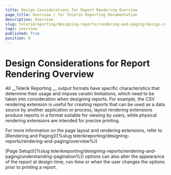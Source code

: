 ```yaml
---
title: Design Considerations for Report Rendering Overview
page_title: Overview | for Telerik Reporting Documentation
description: Overview
slug: telerikreporting/designing-reports/rendering-and-paging/design-considerations-for-report-rendering/overview
tags: overview
published: True
position: 0
---
```


# Design Considerations for Report Rendering Overview



All 
__Telerik Reporting
__ output formats have specific characteristics that determine their usage and impose ceratin limitations, 
      	which need to be taken into consideration when designing reports. For example, the CSV rendering extension is useful for creating reports
      	that can be used as a data source by another application or process, layout rendering extensions produce reports in a format suitable for 
      	viewing by users, while physical rendering extensions are intended for precise printing.


For more information on the page layout and rendering extensions, refer to 
[Rendering and Paging]({%slug telerikreporting/designing-reports/rendering-and-paging/overview%})


[Page Setup]({%slug telerikreporting/designing-reports/rendering-and-paging/understanding-pagination%})
 options can also alter the appearance of the report at design-time, run-time or when the user changes the options prior to printing a report.

